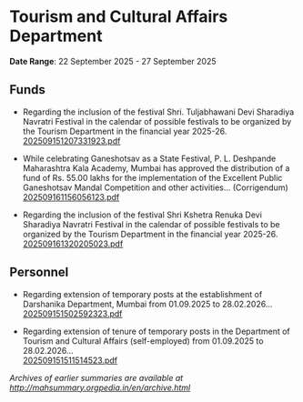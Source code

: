 # Tourism and Cultural Affairs Department

**Date Range**: 22 September 2025 - 27 September 2025


## Funds
- Regarding the inclusion of the festival Shri. Tuljabhawani Devi Sharadiya Navratri Festival in the calendar of possible festivals to be organized by the Tourism Department in the financial year 2025-26.\
  [202509151207331923.pdf](https://gr.maharashtra.gov.in/Site/Upload/Government%20Resolutions/English/202509151207331923.pdf)

- While celebrating Ganeshotsav as a State Festival, P. L. Deshpande Maharashtra Kala Academy, Mumbai has approved the distribution of a fund of Rs. 55.00 lakhs for the implementation of the Excellent Public Ganeshotsav Mandal Competition and other activities... (Corrigendum)\
  [202509161156056123.pdf](https://gr.maharashtra.gov.in/Site/Upload/Government%20Resolutions/English/202509161156056123.pdf)

- Regarding the inclusion of the festival Shri Kshetra Renuka Devi Sharadiya Navratri Festival in the calendar of possible festivals to be organized by the Tourism Department in the financial year 2025-26.\
  [202509161320205023.pdf](https://gr.maharashtra.gov.in/Site/Upload/Government%20Resolutions/English/202509161320205023.pdf)

## Personnel
- Regarding extension of temporary posts at the establishment of Darshanika Department, Mumbai from 01.09.2025 to 28.02.2026...\
  [202509151502592323.pdf](https://gr.maharashtra.gov.in/Site/Upload/Government%20Resolutions/English/202509151502592323.pdf)

- Regarding extension of tenure of temporary posts in the Department of Tourism and Cultural Affairs (self-employed) from 01.09.2025 to 28.02.2026...\
  [202509151511514523.pdf](https://gr.maharashtra.gov.in/Site/Upload/Government%20Resolutions/English/202509151511514523.pdf)


*Archives of earlier summaries are available at http://mahsummary.orgpedia.in/en/archive.html*